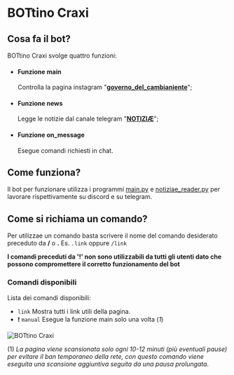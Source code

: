 # BOTtino Craxi

## Cosa fa il bot?
BOTtino Craxi svolge quattro funzioni:
* #### Funzione main

  Controlla la pagina instagram "[__governo_del_cambianiente__](https://www.instagram.com/governo_del_cambianiente/)";
* #### Funzione news

  Legge le notizie dal canale telegram "[__NOTIZIÆ__](https://t.me/notiziae)";

* #### Funzione on_message

  Esegue comandi richiesti in chat.

## Come funziona?
Il bot per funzionare utilizza i programmi [main.py](https://github.com/cipryyyy/BOTtino_Craxi/blob/main/main.py) e [notiziae_reader.py](https://github.com/cipryyyy/BOTtino_Craxi/blob/main/notiziae_reader.py) per lavorare rispettivamente su discord e su telegram.

## Come si richiama un comando?
Per utilizzae un comando basta scrivere il nome del comando desiderato preceduto da __/__ o __.__
Es. ```.link``` oppure ```/link```

__I comandi preceduti da '!' non sono utilizzabili da tutti gli utenti dato che possono compromettere il corretto funzionamento del bot__

### Comandi disponibili
Lista dei comandi disponibili:
* ```link``` Mostra tutti i link utili della pagina.
* ❗ ```manual``` Esegue la funzione main solo una volta (_1_)

![BOTtino Craxi](http://subwork.altervista.org/photo_2020-11-28_15-55-53.jpg)

(1) _La pagina viene scansionata solo ogni 10-12 minuti (più eventuali pause) per evitare il ban temporaneo della rete, con questo comando viene eseguita una scansione aggiuntiva seguita da una pausa prolungata._
